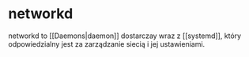 # networkd
networkd to [[Daemons|daemon]] dostarczay wraz z [[systemd]], który odpowiedzialny jest za zarządzanie siecią i jej ustawieniami.